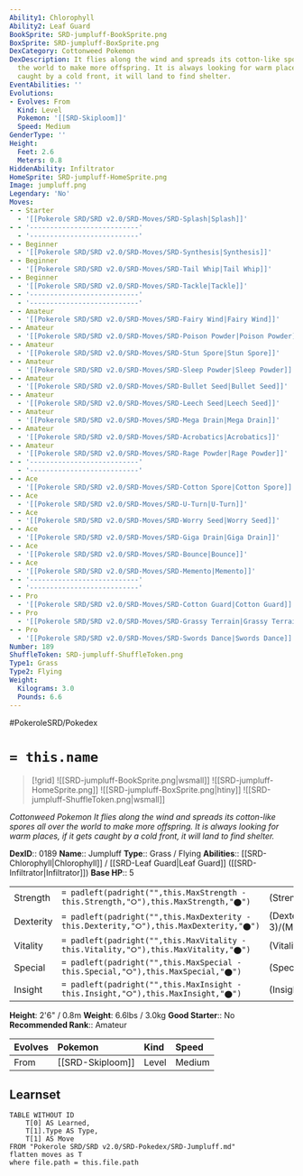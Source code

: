 ```yaml
---
Ability1: Chlorophyll
Ability2: Leaf Guard
BookSprite: SRD-jumpluff-BookSprite.png
BoxSprite: SRD-jumpluff-BoxSprite.png
DexCategory: Cottonweed Pokemon
DexDescription: It flies along the wind and spreads its cotton-like spores all over
  the world to make more offspring. It is always looking for warm places, if it gets
  caught by a cold front, it will land to find shelter.
EventAbilities: ''
Evolutions:
- Evolves: From
  Kind: Level
  Pokemon: '[[SRD-Skiploom]]'
  Speed: Medium
GenderType: ''
Height:
  Feet: 2.6
  Meters: 0.8
HiddenAbility: Infiltrator
HomeSprite: SRD-jumpluff-HomeSprite.png
Image: jumpluff.png
Legendary: 'No'
Moves:
- - Starter
  - '[[Pokerole SRD/SRD v2.0/SRD-Moves/SRD-Splash|Splash]]'
- - '---------------------------'
  - '---------------------------'
- - Beginner
  - '[[Pokerole SRD/SRD v2.0/SRD-Moves/SRD-Synthesis|Synthesis]]'
- - Beginner
  - '[[Pokerole SRD/SRD v2.0/SRD-Moves/SRD-Tail Whip|Tail Whip]]'
- - Beginner
  - '[[Pokerole SRD/SRD v2.0/SRD-Moves/SRD-Tackle|Tackle]]'
- - '---------------------------'
  - '---------------------------'
- - Amateur
  - '[[Pokerole SRD/SRD v2.0/SRD-Moves/SRD-Fairy Wind|Fairy Wind]]'
- - Amateur
  - '[[Pokerole SRD/SRD v2.0/SRD-Moves/SRD-Poison Powder|Poison Powder]]'
- - Amateur
  - '[[Pokerole SRD/SRD v2.0/SRD-Moves/SRD-Stun Spore|Stun Spore]]'
- - Amateur
  - '[[Pokerole SRD/SRD v2.0/SRD-Moves/SRD-Sleep Powder|Sleep Powder]]'
- - Amateur
  - '[[Pokerole SRD/SRD v2.0/SRD-Moves/SRD-Bullet Seed|Bullet Seed]]'
- - Amateur
  - '[[Pokerole SRD/SRD v2.0/SRD-Moves/SRD-Leech Seed|Leech Seed]]'
- - Amateur
  - '[[Pokerole SRD/SRD v2.0/SRD-Moves/SRD-Mega Drain|Mega Drain]]'
- - Amateur
  - '[[Pokerole SRD/SRD v2.0/SRD-Moves/SRD-Acrobatics|Acrobatics]]'
- - Amateur
  - '[[Pokerole SRD/SRD v2.0/SRD-Moves/SRD-Rage Powder|Rage Powder]]'
- - '---------------------------'
  - '---------------------------'
- - Ace
  - '[[Pokerole SRD/SRD v2.0/SRD-Moves/SRD-Cotton Spore|Cotton Spore]]'
- - Ace
  - '[[Pokerole SRD/SRD v2.0/SRD-Moves/SRD-U-Turn|U-Turn]]'
- - Ace
  - '[[Pokerole SRD/SRD v2.0/SRD-Moves/SRD-Worry Seed|Worry Seed]]'
- - Ace
  - '[[Pokerole SRD/SRD v2.0/SRD-Moves/SRD-Giga Drain|Giga Drain]]'
- - Ace
  - '[[Pokerole SRD/SRD v2.0/SRD-Moves/SRD-Bounce|Bounce]]'
- - Ace
  - '[[Pokerole SRD/SRD v2.0/SRD-Moves/SRD-Memento|Memento]]'
- - '---------------------------'
  - '---------------------------'
- - Pro
  - '[[Pokerole SRD/SRD v2.0/SRD-Moves/SRD-Cotton Guard|Cotton Guard]]'
- - Pro
  - '[[Pokerole SRD/SRD v2.0/SRD-Moves/SRD-Grassy Terrain|Grassy Terrain]]'
- - Pro
  - '[[Pokerole SRD/SRD v2.0/SRD-Moves/SRD-Swords Dance|Swords Dance]]'
Number: 189
ShuffleToken: SRD-jumpluff-ShuffleToken.png
Type1: Grass
Type2: Flying
Weight:
  Kilograms: 3.0
  Pounds: 6.6
---
```


#PokeroleSRD/Pokedex

# `= this.name`

> [!grid]
> ![[SRD-jumpluff-BookSprite.png|wsmall]]
> ![[SRD-jumpluff-HomeSprite.png]]
> ![[SRD-jumpluff-BoxSprite.png|htiny]]
> ![[SRD-jumpluff-ShuffleToken.png|wsmall]]


*Cottonweed Pokemon*
*It flies along the wind and spreads its cotton-like spores all over the world to make more offspring. It is always looking for warm places, if it gets caught by a cold front, it will land to find shelter.*

**DexID**:: 0189
**Name**:: Jumpluff
**Type**:: Grass / Flying
**Abilities**:: [[SRD-Chlorophyll|Chlorophyll]] / [[SRD-Leaf Guard|Leaf Guard]] ([[SRD-Infiltrator|Infiltrator]])
**Base HP**:: 5

|           |                                                                                        |                                          |
| --------- | -------------------------------------------------------------------------------------- | ---------------------------------------- |
| Strength  | `= padleft(padright("",this.MaxStrength - this.Strength,"⭘"),this.MaxStrength,"⬤")`    | (Strength::2)/(MaxStrength::4)   |
| Dexterity | `= padleft(padright("",this.MaxDexterity - this.Dexterity,"⭘"),this.MaxDexterity,"⬤")` | (Dexterity:: 3)/(MaxDexterity::6) |
| Vitality  | `= padleft(padright("",this.MaxVitality - this.Vitality,"⭘"),this.MaxVitality,"⬤")`    | (Vitality::2)/(MaxVitality::5)   |
| Special   | `= padleft(padright("",this.MaxSpecial - this.Special,"⭘"),this.MaxSpecial,"⬤")`       | (Special::2)/(MaxSpecial::4)     |
| Insight   | `= padleft(padright("",this.MaxInsight - this.Insight,"⭘"),this.MaxInsight,"⬤")`       | (Insight::2)/(MaxInsight::5)     |

**Height**: 2'6" / 0.8m
**Weight**: 6.6lbs / 3.0kg
**Good Starter**:: No
**Recommended Rank**:: Amateur

| Evolves   | Pokemon          | Kind   | Speed   |
|:----------|:-----------------|:-------|:--------|
| From      | [[SRD-Skiploom]] | Level  | Medium  |

## Learnset

```dataview
TABLE WITHOUT ID
    T[0] AS Learned,
    T[1].Type AS Type,
    T[1] AS Move
FROM "Pokerole SRD/SRD v2.0/SRD-Pokedex/SRD-Jumpluff.md"
flatten moves as T
where file.path = this.file.path
```
